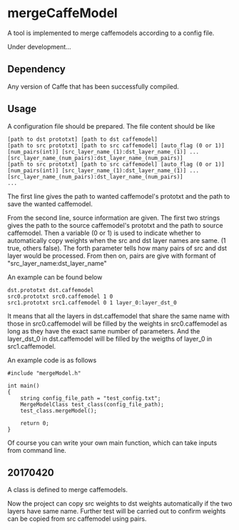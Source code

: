 # mergeCaffeModel #

A tool is implemented to merge caffemodels according to a config file.

Under development...

## Dependency ##

Any version of Caffe that has been successfully compiled.

## Usage ##

A configuration file should be prepared. The file content should be like

    [path to dst prototxt] [path to dst caffemodel]
    [path to src prototxt] [path to src caffemodel] [auto_flag (0 or 1)] [num_pairs(int)] [src_layer_name_(1):dst_layer_name_(1)] ... [src_layer_name_(num_pairs):dst_layer_name_(num_pairs)]
    [path to src prototxt] [path to src caffemodel] [auto_flag (0 or 1)] [num_pairs(int)] [src_layer_name_(1):dst_layer_name_(1)] ... [src_layer_name_(num_pairs):dst_layer_name_(num_pairs)]
    ...

The first line gives the path to wanted caffemodel's prototxt and the path to save the wanted caffemodel.

From the second line, source information are given. The first two strings gives the path to the source caffemodel's prototxt and the path to source caffemodel. Then a variable (0 or 1) is used to indicate whether to automatically copy weights when the src and dst layer names are same. (1 true, others false). The forth parameter tells how many pairs of src and dst layer would be processed. From then on, pairs are give with formant of "src\_layer\_name:dst\_layer\_name"

An example can be found below

    dst.prototxt dst.caffemodel
    src0.prototxt src0.caffemodel 1 0
    src1.prototxt src1.caffemodel 0 1 layer_0:layer_dst_0

It means that all the layers in dst.caffemodel that share the same name with those in src0.caffemodel will be filled by the weights in src0.caffemodel as long as they have the exact same number of parameters. And the layer_dst_0 in dst.caffemodel will be filled by the weigths of layer_0 in src1.caffemodel.

An example code is as follows

    #include "mergeModel.h"

    int main()
    {
        string config_file_path = "test_config.txt";
        MergeModelClass test_class(config_file_path);
        test_class.mergeModel();

        return 0;
    }

Of course you can write your own main function, which can take inputs from command line.

## 20170420 ##

A class is defined to merge caffemodels.

Now the project can copy src weights to dst weights automatically if the two layers have same name. Further test will be carried out to confirm weights can be copied from src caffemodel using pairs.